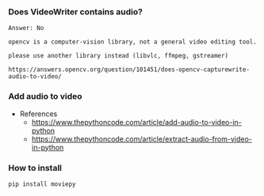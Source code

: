 ### Does VideoWriter contains audio?

```
Answer: No

opencv is a computer-vision library, not a general video editing tool.

please use another library instead (libvlc, ffmpeg, gstreamer)

https://answers.opencv.org/question/101451/does-opencv-capturewrite-audio-to-video/

```

### Add audio to video

- References
  - https://www.thepythoncode.com/article/add-audio-to-video-in-python
  - https://www.thepythoncode.com/article/extract-audio-from-video-in-python

### How to install

```
pip install moviepy
```
